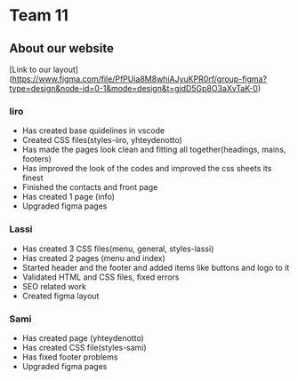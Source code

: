 # Team 11

## About our website

[Link to our layout]
(https://www.figma.com/file/PfPUja8M8whiAJyuKPR0rf/group-figma?type=design&node-id=0-1&mode=design&t=gjdD5Gp8O3aXvTaK-0)

### Iiro
- Has created base quidelines in vscode 
- Created CSS files(styles-iiro, yhteydenotto)
- Has made the pages look clean and fitting all together(headings, mains, footers) 
- Has improved the look of the codes and improved the css sheets its finest
- Finished the contacts and front page
- Has created 1 page (info)
- Upgraded figma pages
### Lassi
- Has created 3 CSS files(menu, general, styles-lassi)
- Has created 2 pages (menu and index)
- Started header and the footer and added items like buttons and logo to it
- Validated HTML and CSS files, fixed errors
- SEO related work
- Created figma layout
### Sami
- Has created page (yhteydenotto)
- Has created CSS file(styles-sami)
- Has fixed footer problems
- Upgraded figma pages